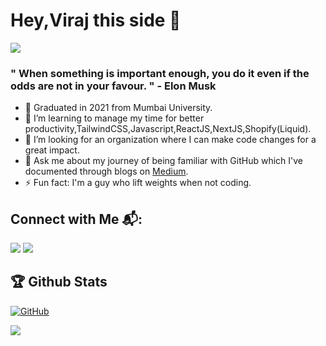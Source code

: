 # Hey,Viraj this side 👋
 ![](https://komarev.com/ghpvc/?username=Virajj28&color=blue&style=plastic)
### " When something is important enough, you do it even if the odds are not in your favour. " - Elon Musk
- 🔭 Graduated in 2021 from Mumbai University.
- 🌱 I’m learning to manage my time for better productivity,TailwindCSS,Javascript,ReactJS,NextJS,Shopify(Liquid).
- 🤔 I’m looking for an organization where I can make code changes for a great impact.
- 💬 Ask me about my journey of being familiar with GitHub which I've documented through blogs on [Medium](https://viraj28j.medium.com/). 
- ⚡ Fun fact: I'm a guy who lift weights when not coding.

## Connect with Me 📬:
<p align="left">
 <a href = "https://www.linkedin.com/in/viraj-jadhav-b717121b7/"><img src="https://img.icons8.com/fluent/36/000000/linkedin.png"></a> 
 <a href = "https://twitter.com/VirajJa83062455?s=09/"><img src="https://img.icons8.com/fluent/36/000000/twitter.png"></a>
 </p>
 
 ## 🏆 Github Stats
 
 <p align="left">
 
 [![GitHub](https://github-readme-streak-stats.herokuapp.com?user=Virajj28&theme=nord&hide_border=true)](https://git.io/streak-stats)
<!--  <img src="https://github-readme-stats.vercel.app/api?username=Virajj28&&show_icons=true&title_color=88c0d0&icon_color=a3be8c&text_color=88c0d0&bg_color=2e3440"> -->
 </p>
 <img src="https://activity-graph.herokuapp.com/graph?username=Virajj28&bg_color=2B213A&color=E5289E&line=DA5B0B&point=E1E8EB">
 
<!-- ![snake gif](https://github.com/Virajj28/Virajj28/blob/output/github-contribution-grid-snake.gif) -->

